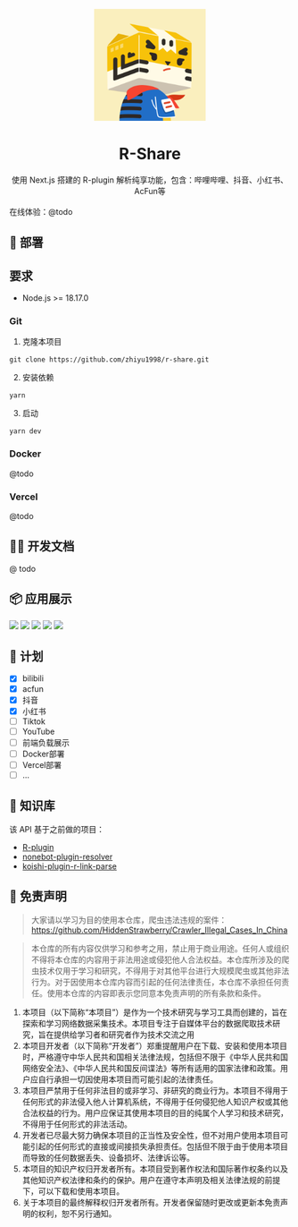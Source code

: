 <p align="center">
  <a href="https://gitee.com/kyrzy0416/rconsole-plugin">
    <img width="200" src="public/logo.webp">
  </a>
</p>


<div align="center">
    <h1>R-Share</h1>
    使用 Next.js 搭建的 R-plugin 解析纯享功能，包含：哔哩哔哩、抖音、小红书、AcFun等
</div>

<br />
在线体验：@todo

## 🐳 部署

## 要求

- Node.js >= 18.17.0

### Git
1. 克隆本项目
```shell
git clone https://github.com/zhiyu1998/r-share.git
```
2. 安装依赖
```shell
yarn
```
3. 启动
```shell
yarn dev
```

### Docker

@todo

### Vercel

@todo

## 👨‍🌾 开发文档

@ todo

## 📦 应用展示

![](https://gitee.com/kyrzy0416/rconsole-plugin/raw/master/img/example.webp)
![](https://gitee.com/kyrzy0416/rconsole-plugin/raw/master/img/example2.webp)
![](https://gitee.com/kyrzy0416/rconsole-plugin/raw/master/img/example3.webp)
![](https://gitee.com/kyrzy0416/rconsole-plugin/raw/master/img/example4.webp)
![](https://gitee.com/kyrzy0416/rconsole-plugin/raw/master/img/example5.webp)

## 📅 计划

- [x] bilibili
- [x] acfun
- [x] 抖音
- [x] 小红书
- [ ] Tiktok
- [ ] YouTube
- [ ] 前端负载展示
- [ ] Docker部署
- [ ] Vercel部署
- [ ] ...

## 📖 知识库

该 API 基于之前做的项目：
- [R-plugin](https://gitee.com/kyrzy0416/rconsole-plugin)
- [nonebot-plugin-resolver](https://github.com/zhiyu1998/nonebot-plugin-resolver)
- [koishi-plugin-r-link-parse](https://github.com/zhiyu1998/koishi-plugin-r-link-parse)

## 📢 免责声明

> 大家请以学习为目的使用本仓库，爬虫违法违规的案件：https://github.com/HiddenStrawberry/Crawler_Illegal_Cases_In_China

> 本仓库的所有内容仅供学习和参考之用，禁止用于商业用途。任何人或组织不得将本仓库的内容用于非法用途或侵犯他人合法权益。本仓库所涉及的爬虫技术仅用于学习和研究，不得用于对其他平台进行大规模爬虫或其他非法行为。对于因使用本仓库内容而引起的任何法律责任，本仓库不承担任何责任。使用本仓库的内容即表示您同意本免责声明的所有条款和条件。

1. 本项目（以下简称“本项目”）是作为一个技术研究与学习工具而创建的，旨在探索和学习网络数据采集技术。本项目专注于自媒体平台的数据爬取技术研究，旨在提供给学习者和研究者作为技术交流之用
2. 本项目开发者（以下简称“开发者”）郑重提醒用户在下载、安装和使用本项目时，严格遵守中华人民共和国相关法律法规，包括但不限于《中华人民共和国网络安全法》、《中华人民共和国反间谍法》等所有适用的国家法律和政策。用户应自行承担一切因使用本项目而可能引起的法律责任。
3. 本项目严禁用于任何非法目的或非学习、非研究的商业行为。本项目不得用于任何形式的非法侵入他人计算机系统，不得用于任何侵犯他人知识产权或其他合法权益的行为。用户应保证其使用本项目的目的纯属个人学习和技术研究，不得用于任何形式的非法活动。
4. 开发者已尽最大努力确保本项目的正当性及安全性，但不对用户使用本项目可能引起的任何形式的直接或间接损失承担责任。包括但不限于由于使用本项目而导致的任何数据丢失、设备损坏、法律诉讼等。
5. 本项目的知识产权归开发者所有。本项目受到著作权法和国际著作权条约以及其他知识产权法律和条约的保护。用户在遵守本声明及相关法律法规的前提下，可以下载和使用本项目。
6. 关于本项目的最终解释权归开发者所有。开发者保留随时更改或更新本免责声明的权利，恕不另行通知。